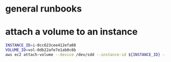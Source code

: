 # general runbooks


# attach a volume to an instance

```bash
INSTANCE_ID=i-0cc623cee412efa08
VOLUME_ID=vol-0db22afe7e1ab0c6b
aws ec2 attach-volume --device /dev/sdd --instance-id ${INSTANCE_ID} --volume-id ${VOLUME_ID}
 ```